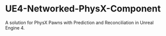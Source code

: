 # UE4-Networked-PhysX-Component
A solution for PhysX Pawns with Prediction and Reconciliation in Unreal Engine 4.
